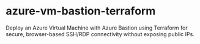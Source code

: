 # azure-vm-bastion-terraform
Deploy an Azure Virtual Machine with Azure Bastion using Terraform for secure, browser-based SSH/RDP connectivity without exposing public IPs.
